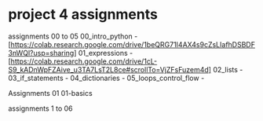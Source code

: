

# project 4 assignments


assignments 00 to 05
00_intro_python - [https://colab.research.google.com/drive/1beQRG71I4AX4s9cZsLIafhDSBDF3nWQl?usp=sharing]
01_expressions - [https://colab.research.google.com/drive/1cL-S9_kADnWpFZAive_u3TA7LsT2L8ce#scrollTo=VjZFsFuzem4d] 
02_lists - 
03_if_statements -
04_dictionaries -
05_loops_control_flow -


Assignments 01
01-basics

assignments 1 to 06

